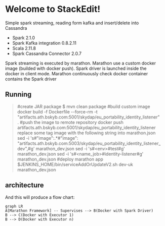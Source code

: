 # Welcome to StackEdit!

Simple spark streaming, reading form kafka and insert/delete into Cassandra

- Spark 2.1.0
- Spark Kafka integration 0.8.2.11
- Scala 2.11.8
- Spark Cassandra Connector 2.0.7

Spark streaming is executed by marathon. Marathon use a custom docker image (builded with docker push). Spark driver is launched inside the docker in client mode. Marathon continuously check docker container contains the Spark driver 


## Running

>#create JAR package
> $ mvn clean package 
> #build custom image
> docker build -f Dockerfile --force-rm -t "artifacts.ath.bskyb.com:5001/skydap/eu_portability_identity_listener" . 
>#push the image to remote repository 
>docker push artifacts.ath.bskyb.com:5001/skydap/eu_portability_identity_listener
>replace some tag image with the following string into marathon.json
>sed -i 's#"image":.*#"image": "artifacts.ath.bskyb.com:5003/skydap/eu_portability_identity_listener_dev",#g' marathon_dev.json
>sed -i 's#\<env\>#test#g' marathon_dev.json
>sed -i 's#\<name_job\>#identity-listener#g' marathon_dev.json 
>#deploy marathon app 
>$JENKINS_HOME/bin/serviceAddOrUpdateV2.sh dev-uk marathon_dev.json


## architecture

And this will produce a flow chart:

```mermaid
graph LR
A[Marathon Framework] -- Supervises --> B(Docker with Spark Driver)
B --> C(Docker with Executor 1)
B --> D(Docker with Executor n)
```
